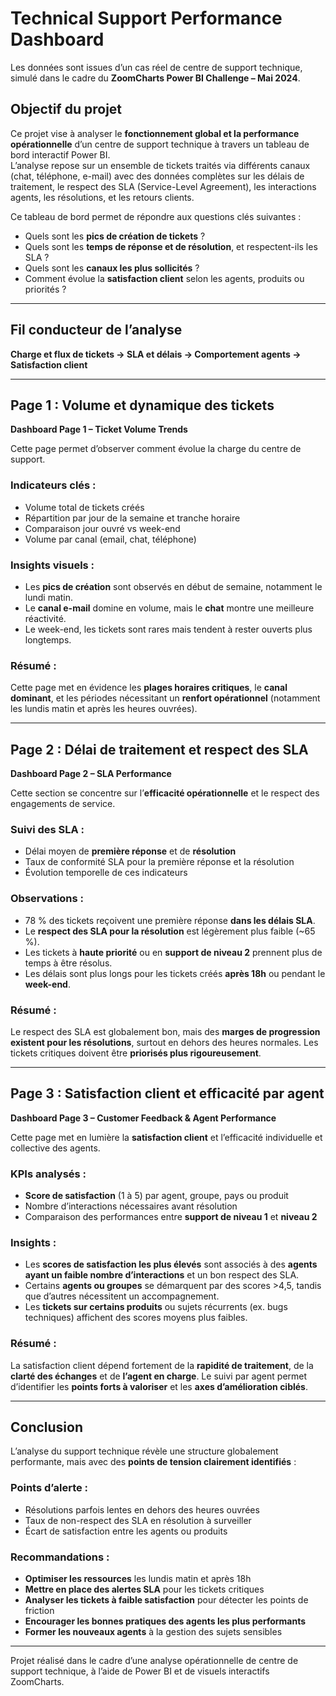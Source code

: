 
# Technical Support Performance Dashboard 
Les données sont issues d’un cas réel de centre de support technique, simulé dans le cadre du **ZoomCharts Power BI Challenge – Mai 2024**.  

## Objectif du projet

Ce projet vise à analyser le **fonctionnement global et la performance opérationnelle** d’un centre de support technique à travers un tableau de bord interactif Power BI.  
L’analyse repose sur un ensemble de tickets traités via différents canaux (chat, téléphone, e-mail) avec des données complètes sur les délais de traitement, le respect des SLA (Service-Level Agreement), les interactions agents, les résolutions, et les retours clients.

Ce tableau de bord permet de répondre aux questions clés suivantes :
- Quels sont les **pics de création de tickets** ?
- Quels sont les **temps de réponse et de résolution**, et respectent-ils les SLA ?
- Quels sont les **canaux les plus sollicités** ?
- Comment évolue la **satisfaction client** selon les agents, produits ou priorités ?

---

## Fil conducteur de l’analyse  
**Charge et flux de tickets → SLA et délais → Comportement agents → Satisfaction client**

---

## Page 1 : Volume et dynamique des tickets  
**Dashboard Page 1 – Ticket Volume Trends**

Cette page permet d’observer comment évolue la charge du centre de support.

### Indicateurs clés :
- Volume total de tickets créés
- Répartition par jour de la semaine et tranche horaire
- Comparaison jour ouvré vs week-end
- Volume par canal (email, chat, téléphone)

### Insights visuels :
- Les **pics de création** sont observés en début de semaine, notamment le lundi matin.
- Le **canal e-mail** domine en volume, mais le **chat** montre une meilleure réactivité.
- Le week-end, les tickets sont rares mais tendent à rester ouverts plus longtemps.

### Résumé :
Cette page met en évidence les **plages horaires critiques**, le **canal dominant**, et les périodes nécessitant un **renfort opérationnel** (notamment les lundis matin et après les heures ouvrées).

---

## Page 2 : Délai de traitement et respect des SLA  
**Dashboard Page 2 – SLA Performance**

Cette section se concentre sur l’**efficacité opérationnelle** et le respect des engagements de service.

### Suivi des SLA :
- Délai moyen de **première réponse** et de **résolution**
- Taux de conformité SLA pour la première réponse et la résolution
- Évolution temporelle de ces indicateurs

### Observations :
- 78 % des tickets reçoivent une première réponse **dans les délais SLA**.
- Le **respect des SLA pour la résolution** est légèrement plus faible (~65 %).
- Les tickets à **haute priorité** ou en **support de niveau 2** prennent plus de temps à être résolus.
- Les délais sont plus longs pour les tickets créés **après 18h** ou pendant le **week-end**.

### Résumé :
Le respect des SLA est globalement bon, mais des **marges de progression existent pour les résolutions**, surtout en dehors des heures normales. Les tickets critiques doivent être **priorisés plus rigoureusement**.

---

## Page 3 : Satisfaction client et efficacité par agent  
**Dashboard Page 3 – Customer Feedback & Agent Performance**

Cette page met en lumière la **satisfaction client** et l’efficacité individuelle et collective des agents.

### KPIs analysés :
- **Score de satisfaction** (1 à 5) par agent, groupe, pays ou produit
- Nombre d’interactions nécessaires avant résolution
- Comparaison des performances entre **support de niveau 1** et **niveau 2**

### Insights :
- Les **scores de satisfaction les plus élevés** sont associés à des **agents ayant un faible nombre d’interactions** et un bon respect des SLA.
- Certains **agents ou groupes** se démarquent par des scores >4,5, tandis que d’autres nécessitent un accompagnement.
- Les **tickets sur certains produits** ou sujets récurrents (ex. bugs techniques) affichent des scores moyens plus faibles.

### Résumé :
La satisfaction client dépend fortement de la **rapidité de traitement**, de la **clarté des échanges** et de **l’agent en charge**. Le suivi par agent permet d’identifier les **points forts à valoriser** et les **axes d’amélioration ciblés**.

---

## Conclusion

L’analyse du support technique révèle une structure globalement performante, mais avec des **points de tension clairement identifiés** :

### Points d’alerte :
- Résolutions parfois lentes en dehors des heures ouvrées
- Taux de non-respect des SLA en résolution à surveiller
- Écart de satisfaction entre les agents ou produits

### Recommandations :
- **Optimiser les ressources** les lundis matin et après 18h
- **Mettre en place des alertes SLA** pour les tickets critiques
- **Analyser les tickets à faible satisfaction** pour détecter les points de friction
- **Encourager les bonnes pratiques des agents les plus performants**
- **Former les nouveaux agents** à la gestion des sujets sensibles

---

Projet réalisé dans le cadre d’une analyse opérationnelle de centre de support technique, à l’aide de Power BI et de visuels interactifs ZoomCharts.  
